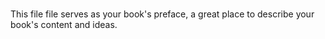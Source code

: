 # 

This file file serves as your book's preface, a great place to describe your book's content and ideas.
